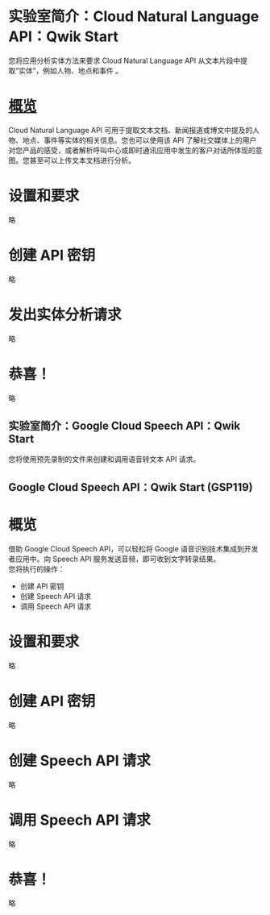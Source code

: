 # 实验室简介：Cloud Natural Language API：Qwik Start
您将应用分析实体方法来要求 Cloud Natural Language API 从文本片段中提取“实体”，例如人物、地点和事件 。

# [概览](https://www.cloudskillsboost.google/course_sessions/5373599/labs/377390)
Cloud Natural Language API 可用于提取文本文档、新闻报道或博文中提及的人物、地点、事件等实体的相关信息。您也可以使用该 API 了解社交媒体上的用户对您产品的感受，或者解析呼叫中心或即时通讯应用中发生的客户对话所体现的意图。您甚至可以上传文本文档进行分析。

# 设置和要求
略

# 创建 API 密钥
略

# 发出实体分析请求
略

# 恭喜！
略

## 实验室简介：Google Cloud Speech API：Qwik Start
您将使用预先录制的文件来创建和调用语音转文本 API 请求。

## Google Cloud Speech API：Qwik Start (GSP119)
# 概览
借助 Google Cloud Speech API，可以轻松将 Google 语音识别技术集成到开发者应用中。向 Speech API 服务发送音频，即可收到文字转录结果。  
您将执行的操作：
* 创建 API 密钥
* 创建 Speech API 请求
* 调用 Speech API 请求

# 设置和要求
略

# 创建 API 密钥
略

# 创建 Speech API 请求
略

# 调用 Speech API 请求
略

# 恭喜！
略

